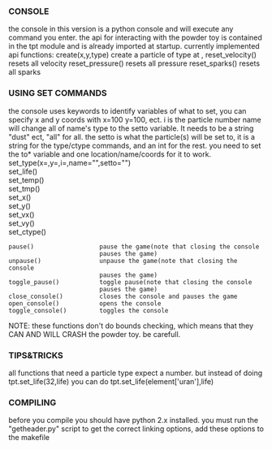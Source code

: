 ### CONSOLE ###
the console in this version is a python console and will execute any command you enter.
the api for interacting with the powder toy is contained in the tpt module and is already imported at startup.
currently implemented api functions:
    create(x,y,type)         create a particle of type <type> at <x>,<y>
    reset_velocity()         resets all velocity
    reset_pressure()         resets all pressure
    reset_sparks()           resets all sparks

### USING SET COMMANDS ###
the console uses keywords to identify variables of what to set, you can specify x and y coords with x=100 y=100, ect.
i is the particle number
name will change all of name's type to the setto variable. It needs to be a string "dust" ect, "all" for all.
the setto is what the particle(s) will be set to, it is a string for the type/ctype commands, and an int for the rest.
you need to set the to* variable and one location/name/coords for it to work.
    set_type(x=,y=,i=,name="",setto="")    
    set_life()    
    set_temp()      
    set_tmp()        
    set_x()            
    set_y()            
    set_vx()          
    set_vy()          
    set_ctype()    

    pause()                  pause the game(note that closing the console
                             pauses the game)
    unpause()                unpause the game(note that closing the console
                             pauses the game)
    toggle_pause()           toggle pause(note that closing the console
                             pauses the game)
    close_console()          closes the console and pauses the game
    open_console()           opens the console
    toggle_console()         toggles the console

NOTE: these functions don't do bounds checking, which means that they CAN AND
      WILL CRASH the powder toy. be carefull.

### TIPS&TRICKS ###
all functions that need a particle type expect a number. but instead of doing
tpt.set_life(32,life) you can do tpt.set_life(element['uran'],life)

### COMPILING ###
before you compile you should have python 2.x installed.
you must run the "getheader.py" script to get the correct linking options, add these options to the makefile
